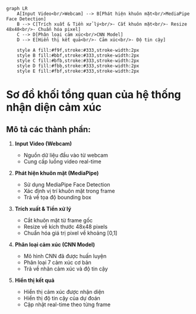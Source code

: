 ```mermaid
graph LR
    A[Input Video<br/>Webcam] --> B[Phát hiện khuôn mặt<br/>MediaPipe Face Detection]
    B --> C[Trích xuất & Tiền xử lý<br/>- Cắt khuôn mặt<br/>- Resize 48x48<br/>- Chuẩn hóa pixel]
    C --> D[Phân loại cảm xúc<br/>CNN Model]
    D --> E[Hiển thị kết quả<br/>- Cảm xúc<br/>- Độ tin cậy]
    
    style A fill:#f9f,stroke:#333,stroke-width:2px
    style B fill:#bbf,stroke:#333,stroke-width:2px
    style C fill:#bfb,stroke:#333,stroke-width:2px
    style D fill:#fbb,stroke:#333,stroke-width:2px
    style E fill:#fbf,stroke:#333,stroke-width:2px
```

# Sơ đồ khối tổng quan của hệ thống nhận diện cảm xúc

## Mô tả các thành phần:

1. **Input Video (Webcam)**
   - Nguồn dữ liệu đầu vào từ webcam
   - Cung cấp luồng video real-time

2. **Phát hiện khuôn mặt (MediaPipe)**
   - Sử dụng MediaPipe Face Detection
   - Xác định vị trí khuôn mặt trong frame
   - Trả về tọa độ bounding box

3. **Trích xuất & Tiền xử lý**
   - Cắt khuôn mặt từ frame gốc
   - Resize về kích thước 48x48 pixels
   - Chuẩn hóa giá trị pixel về khoảng [0,1]

4. **Phân loại cảm xúc (CNN Model)**
   - Mô hình CNN đã được huấn luyện
   - Phân loại 7 cảm xúc cơ bản
   - Trả về nhãn cảm xúc và độ tin cậy

5. **Hiển thị kết quả**
   - Hiển thị cảm xúc được nhận diện
   - Hiển thị độ tin cậy của dự đoán
   - Cập nhật real-time theo từng frame 